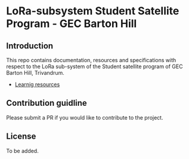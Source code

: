 # LoRa-subsystem Student Satellite Program - GEC Barton Hill

## Introduction
This repo contains documentation, resources and  specifications with respect to the LoRa sub-system of the Student satellite program of GEC Barton Hill, Trivandrum.

- [Learnig resources](resources/resources.md)
  
## Contribution guidline
Please submit a PR if you would like to contribute to the project. 

## License
To be added.

